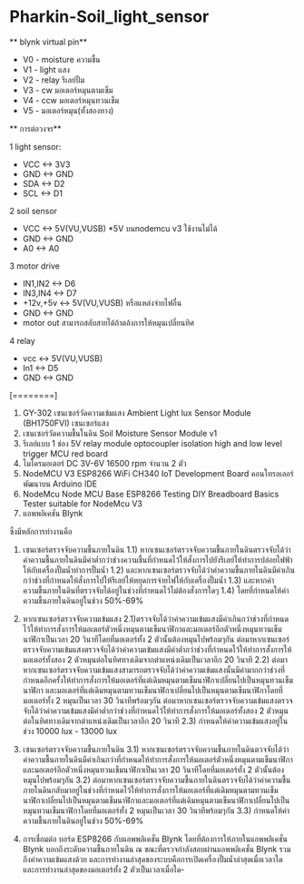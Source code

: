 # Pharkin-Soil_light_sensor

**  blynk virtual pin**
- V0 - moisture ความชื้น
-   V1 - light แสง
-   V2 - relay รีเลย์ปั้ม
-   V3 - cw มอเตอร์หมุนตามเข็ม
-   V4 - ccw มอเตอร์หมุนทวนเข็ม
-   V5 - มอเตอร์หมุน(ทั้งสองทาง)

**  การต่อวงจร**

1  light sensor:
 -  VCC  <-> 3V3
-   GND  <-> GND
-   SDA  <-> D2
-   SCL  <-> D1

2  soil sensor
 -  VCC  <-> 5V(VU,VUSB) *5V บนnodemcu v3 ใช้งานไม่ได้
-   GND  <-> GND
-   A0   <-> A0

3  motor drive
-   IN1,IN2  <-> D6 
-   IN3,IN4  <-> D7
-   +12v,+5v <-> 5V(VU,VUSB) หรือแหล่งจ่ายไฟอื่น
-   GND  <-> GND
-   motor out สามารถสลับสายได้ถ้าตอ้งการให้หมุนเปลี่ยนทิศ

4  relay
-  vcc <-> 5V(VU,VUSB)
-   In1 <-> D5
-   GND  <-> GND


[========]


1.  GY-302 เซนเซอร์วัดความเข้มแสง Ambient Light lux Sensor Module (BH1750FVI) เซนเซอร์แสง 
2.  เซนเซอร์วัดความชื้นในดิน Soil Moisture Sensor Module v1 
3.  รีเลย์แบบ 1 ช่อง 5V relay module optocoupler isolation high and low level trigger MCU red board
4.  ไมโครมอเตอร์ DC 3V-6V 16500 rpm จำนวน 2 ตัว 
5.  NodeMCU V3 ESP8266 WiFi CH340 IoT Development Board คอนโทรลเลอร์ พัฒนาบน Arduino IDE 
6.  NodeMcu Node MCU Base ESP8266 Testing DIY Breadboard Basics Tester suitable for NodeMcu V3 
7.   แอพพลิเคชัน Blynk 

ซึ่งมีหลักการทำงานคือ
1. เซนเซอร์ตรวจจับความชื้นภายในดิน
1.1) หากเซนเซอร์ตรวจจับความชื้นภายในดินตรวจจับได้ว่าค่าความชื้นภายในดินมีค่าต่ำกว่าช่วงความชื้นที่กำหนดไว้ให้สั่งการไปยังรีเลย์ให้ทำการปล่อยไฟฟ้าให้กับเครื่องปั๊มน้ำทำการปั๊มน้ำ 
1.2) และหากเซนเซอร์ตรวจจับได้ว่าค่าความชื้นภายในดินมีค่าเกินกว่าช่วงที่กำหนดให้สั่งการไปให้รีเลย์ให้หยุดการจ่ายไฟให้กับเครื่องปั๊มน้ำ 
1.3) และหากค่าความชื้นภายในดินที่ตรวจจับได้อยู่ในช่วงที่กำหนดไว้ไม่ต้องสั่งการใดๆ 
1.4) โดยที่กำหนดให้ค่าความชื้นภายในดินอยู่ในช่วง 50%-69%

2. หากเซนเซอร์ตรวจจับความเข้มแสง
2.1)ตรวจจับได้ว่าค่าความเข้มแสงมีค่าเกินกว่าช่วงที่กำหนดไว้ให้ทำการสั่งการให้มอเตอร์ตัวหนึ่งหมุนตามเข็มนาฬิกาและมอเตอร์อีกตัวหนึ่งหมุนทวนเข็มนาฬิกาเป็นเวลา 20 วินาทีโดยที่มอเตอร์ทั้ง 2 ตัวนั้นต้องหมุนไปพร้อมๆกัน 
ต่อมาหากเซนเซอร์ตรวจจับความเข้มแสงตรวจจับได้ว่าค่าความเข้มแสงมีค่าต่ำกว่าช่วงที่กำหนดไว้ให้ทำการสั่งการให้มอเตอร์ทั้งสอง 2 ตัวหมุนต่อในทิศทางเดิมจากตำแหน่งเดิมเป็นเวลาอีก 20 วินาที 
2.2) ต่อมาหากเซนเซอร์ตรวจจับความเข้มแสงสามารถตรวจจับได้ว่าค่าความเข้มแสงนั้นมีค่ามากกว่าช่วงที่กำหนดอีกครั้งให้ทำการสั่งการให้มอเตอร์ที่แต่เดิมหมุนตามเข็มนาฬิกาเปลี่ยนไปเป็นหมุนทวนเข็มนาฬิกา
และมอเตอร์ที่แต่เดิมหมุนตามทวนเข็มนาฬิกาเปลี่ยนไปเป็นหมุนตามเข็มนาฬิกาโดยที่มอเตอร์ทั้ง 2 หมุนเป็นเวลา 30 วินาทีพร้อมๆกัน 
ต่อมาหากเซนเซอร์ตรวจจับความเข้มแสงตรวจจับได้ว่าค่าความเข้มแสงมีค่าต่ำกว่าช่วงที่กำหนดไว้ให้ทำการสั่งการให้มอเตอร์ทั้งสอง 2 ตัวหมุนต่อในทิศทางเดิมจากตำแหน่งเดิมเป็นเวลาอีก 20 วินาที 
2.3) กำหนดให้ค่าความเข้มแสงอยู่ในช่วง 10000 lux - 13000 lux                           

3. เซนเซอร์ตรวจจับความชื้นภายในดิน
3.1) หากเซนเซอร์ตรวจจับความชื้นภายในดินตวจจับได้ว่าค่าความชื้นภายในดินมีค่าเกินกว่าที่กำหนดให้ทำการสั่งการให้มอเตอร์ตัวหนึ่งหมุนตามเข็มนาฬิกาและมอเตอร์อีกตัวหนึ่งหมุนทวนเข็มนาฬิกาเป็นเวลา 20 วินาทีโดยที่มอเตอร์ทั้ง 2 ตัวนั้นต้องหมุนไปพร้อมๆกัน 
3.2) ต่อมาหากเซนเซอร์ตรวจจับความชื้นภายในดินตรวจจับได้ว่าค่าความชื้นภายในดินกลับมาอยู่ในช่วงที่กำหนดไว้ให้ทำการสั่งการให้มอเตอร์ที่แต่เดิมหมุนตามทวนเข็มนาฬิกาเปลี่ยนไปเป็นหมุนตามเข็มนาฬิกาและมอเตอร์ที่แต่เดิมหมุนตามเข็มนาฬิกาเปลี่ยนไปเป็นหมุนทวนเข็มนาฬิกาโดยที่มอเตอร์ทั้ง 2 หมุนเป็นเวลา 30 วินาทีพร้อมๆกัน 
3.3) กำหนดให้ค่าความชื้นภายในดินอยู่ในช่วง 50%-69%  

4. การเชื่อมต่อ บอร์ด ESP8266 กับแอพพลิเคชั่น Blynk โดยที่ต้องการให้ภายในแอพพลิเคชั่น Blynk บอกถึงระดับความชื้นภายในดิน ณ ขณะที่ตรวจกำลังสอบผ่านแอพพลิเคชั่น Blynk รวมถึงค่าความเข้มแสงด้วย และการทำงานล่าสุดของระบบคือการเปิดเครื่องปั๊มน้ำล่าสุดเมื่อเวลาใด และการทำงานล่าสุดของมอเตอร์ทั้ง 2 ตัวเป็นเวลาเมื่อใด- 